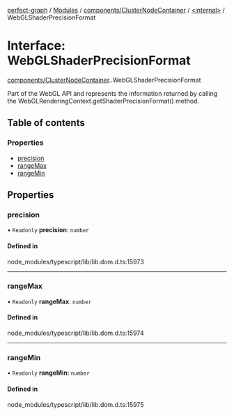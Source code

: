 [perfect-graph](../README.md) / [Modules](../modules.md) / [components/ClusterNodeContainer](../modules/components_ClusterNodeContainer.md) / [<internal\>](../modules/components_ClusterNodeContainer._internal_.md) / WebGLShaderPrecisionFormat

# Interface: WebGLShaderPrecisionFormat

[components/ClusterNodeContainer](../modules/components_ClusterNodeContainer.md).[<internal>](../modules/components_ClusterNodeContainer._internal_.md).WebGLShaderPrecisionFormat

Part of the WebGL API and represents the information returned by calling the WebGLRenderingContext.getShaderPrecisionFormat() method.

## Table of contents

### Properties

- [precision](components_ClusterNodeContainer._internal_.WebGLShaderPrecisionFormat.md#precision)
- [rangeMax](components_ClusterNodeContainer._internal_.WebGLShaderPrecisionFormat.md#rangemax)
- [rangeMin](components_ClusterNodeContainer._internal_.WebGLShaderPrecisionFormat.md#rangemin)

## Properties

### precision

• `Readonly` **precision**: `number`

#### Defined in

node_modules/typescript/lib/lib.dom.d.ts:15973

___

### rangeMax

• `Readonly` **rangeMax**: `number`

#### Defined in

node_modules/typescript/lib/lib.dom.d.ts:15974

___

### rangeMin

• `Readonly` **rangeMin**: `number`

#### Defined in

node_modules/typescript/lib/lib.dom.d.ts:15975
